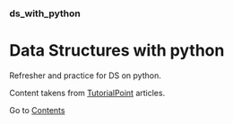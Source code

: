 ### ds_with_python
# Data Structures with python

Refresher and practice for DS on python.

Content takens from [TutorialPoint](https://www.tutorialspoint.com/python_data_structure/index/htm) articles.

Go to [Contents](src/basic_data_structures.md)